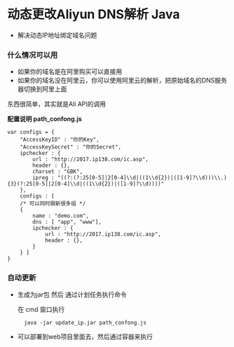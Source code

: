 # 动态更改Aliyun DNS解析 Java


* 解决动态IP地址绑定域名问题

	
### 什么情况可以用

* 如果你的域名是在阿里购买可以直接用
* 如果你的域名没在阿里云，你可以使用阿里云的解析，把原始域名的DNS服务器切换到阿里上面


东西很简单，其实就是Ali API的调用


**配置说明 path_confong.js**

```
var configs = {
	"AccessKeyID" : "你的Key",
	"AccessKeySecret" : "你的Secret",
	ipchecker : {
		url : "http://2017.ip138.com/ic.asp",
		header : {},
		charset : "GBK",
		ipreg : "((?:(?:25[0-5]|2[0-4]\\d|((1\\d{2})|([1-9]?\\d)))\\.){3}(?:25[0-5]|2[0-4]\\d|((1\\d{2})|([1-9]?\\d))))"
	},
	configs : [ 
	/* 可以同时跟新很多组 */
	{
		name : "demo.com",
		dns : [ "app", "www"],
		ipchecker : {
			url : "http://2017.ip138.com/ic.asp",
			header : {},
		}
	} ]
}

```

### 自动更新

* 生成为jar包 然后 通过计划任务执行命令
	
	在 cmd 窗口执行  
		
		
		java -jar update_ip.jar path_confong.js
		
	
* 可以部署到web项目里面去，然后通过容器来执行

